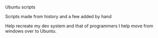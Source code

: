 Ubuntu scripts

Scripts made from history and a few added by hand

Help recreate my dev system and that of programmers I help move from windows over to Ubuntu.


